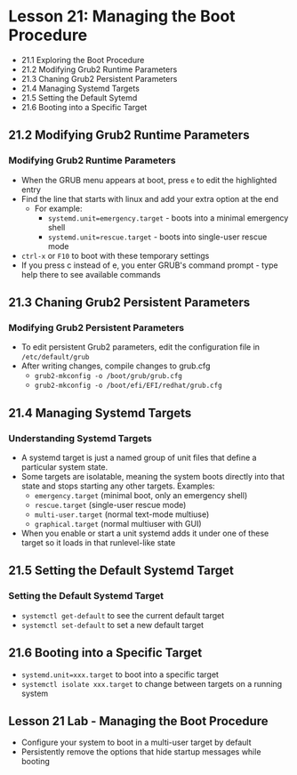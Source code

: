 # Lesson 21: Managing the Boot Procedure
- 21.1 Exploring the Boot Procedure
- 21.2 Modifying Grub2 Runtime Parameters
- 21.3 Chaning Grub2 Persistent Parameters
- 21.4 Managing Systemd Targets
- 21.5 Setting the Default Sytemd
- 21.6 Booting into a Specific Target

## 21.2 Modifying Grub2 Runtime Parameters
### Modifying Grub2 Runtime Parameters
- When the GRUB menu appears at boot, press `e` to edit the highlighted entry
- Find the line that starts with linux and add your extra option at the end
    - For example:
        - `systemd.unit=emergency.target` - boots into a minimal emergency shell
        - `systemd.unit=rescue.target` - boots into single-user rescue mode
- `ctrl-x` or `F10` to boot with these temporary settings
- If you press c instead of e, you enter GRUB's command prompt - type help there to see available commands

## 21.3 Chaning Grub2 Persistent Parameters
### Modifying Grub2 Persistent Parameters
- To edit persistent Grub2 parameters, edit the configuration file in `/etc/default/grub`
- After writing changes, compile changes to grub.cfg
    - `grub2-mkconfig -o /boot/grub/grub.cfg`
    - `grub2-mkconfig -o /boot/efi/EFI/redhat/grub.cfg`

## 21.4 Managing Systemd Targets
### Understanding Systemd Targets
- A systemd target is just a named group of unit files that define a particular system state.
- Some targets are isolatable, meaning the system boots directly into that state and stops starting any other targets. Examples:
    - `emergency.target` (minimal boot, only an emergency shell)
    - `rescue.target` (single-user rescue mode)
    - `multi-user.target` (normal text-mode multiuse)
    - `graphical.target` (normal multiuser with GUI)
- When you enable or start a unit systemd adds it under one of these target so it loads in that runlevel-like state

## 21.5 Setting the Default Systemd Target
### Setting the Default Systemd Target
- `systemctl get-default` to see the current default target
- `systemctl set-default` to set a new default target

## 21.6 Booting into a Specific Target
- `systemd.unit=xxx.target` to boot into a specific target
- `systemctl isolate xxx.target` to change between targets on a running system

## Lesson 21 Lab - Managing the Boot Procedure
- Configure your system to boot in a multi-user target by default
- Persistently remove the options that hide startup messages while booting